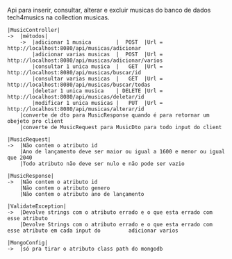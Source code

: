 Api para inserir, consultar, alterar e excluir musicas do banco de dados tech4musics na collection musicas.

    |MusicController|
    ->  |métodos|
        ->  |adicionar 1 musica        |  POST  |Url = http://localhost:8080/api/musicas/adicionar
            |adicionar varias musicas  |  POST  |Url = http://localhost:8080/api/musicas/adicionar/varios
            |consultar 1 unica musica  |   GET  |Url = http://localhost:8080/api/musicas/buscar/id
            |consultar varias musicas  |   GET  |Url = http://localhost:8080/api/musicas/buscar/todas
            |deletar 1 unica musica    | DELETE |Url = http://localhost:8080/api/musicas/deletar/id
            |modificar 1 unica musicas |   PUT  |Url = http://localhost:8080/api/musicas/alterar/id
        |converte de dto para MusicResponse quando é para retornar um obejeto pro client
        |converte de MusicRequest para MusicDto para todo input do client

    |MusicRequest|
    ->  |Não contem o atributo id
        |Ano de lançamento deve ser maior ou igual a 1600 e menor ou igual que 2040
        |Todo atributo não deve ser nulo e não pode ser vazio
    
    |MusicResponse|
    ->  |Não contem o atributo id
        |Não contem o atributo genero
        |Não contem o atributo ano de lançamento

    |ValidateException|
    ->  |Devolve strings com o atributo errado e o que esta errado com esse atributo
        |Devolve Strings com o atributo errado e o que esta errado com esse atributo em cada input do         adicionar varios

    |MongoConfig|
    ->  |só pra tirar o atributo class path do mongodb